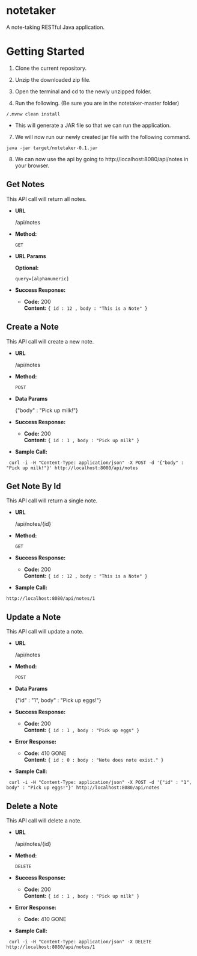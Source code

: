 # notetaker
A note-taking RESTful Java application.

# Getting Started
1. Clone the current repository.

2. Unzip the downloaded zip file.

3. Open the terminal and cd to the newly unzipped folder.

4. Run the following. (Be sure you are in the notetaker-master folder) 
```
/.mvnw clean install
```
- This will generate a JAR file so that we can run the application.

7. We will now run our newly created jar file with the following command.
```
java -jar target/notetaker-0.1.jar
```

8. We can now use the api by going to http://localhost:8080/api/notes in your browser.



**Get Notes**
----
  This API call will return all notes.

* **URL**

  /api/notes

* **Method:**
  
  `GET`
  
*  **URL Params**

   **Optional:**
 
   `query=[alphanumeric]`

* **Success Response:**

  * **Code:** 200 <br />
    **Content:** `{ id : 12 , body : "This is a Note" }`
    
    
    
**Create a Note**
----
  This API call will create a new note.

* **URL**

  /api/notes

* **Method:**
  
  `POST`

* **Data Params**

  {"body" : "Pick up milk!"}

* **Success Response:**

  * **Code:** 200 <br />
    **Content:** `{ id : 1 , body : "Pick up milk" }`    

* **Sample Call:**
```
 curl -i -H "Content-Type: application/json" -X POST -d '{"body" : "Pick up milk!"}' http://localhost:8080/api/notes
```
    
 **Get Note By Id**
----
  This API call will return a single note.

* **URL**

  /api/notes/{id}

* **Method:**
  
  `GET`

* **Success Response:**

  * **Code:** 200 <br />
    **Content:** `{ id : 12 , body : "This is a Note" }`
    
* **Sample Call:**
```
http://localhost:8080/api/notes/1
 ```
 
 **Update a Note**
----
  This API call will update a note.

* **URL**

  /api/notes

* **Method:**
  
  `POST`

* **Data Params**

  {"id" : "1", body" : "Pick up eggs!"}

* **Success Response:**

  * **Code:** 200 <br />
    **Content:** `{ id : 1 , body : "Pick up eggs" }`    

* **Error Response:**

  * **Code:** 410 GONE <br />
    **Content:** `{ id : 0 : body : "Note does note exist." }`

* **Sample Call:**
```
 curl -i -H "Content-Type: application/json" -X POST -d '{"id" : "1", body" : "Pick up eggs!"}' http://localhost:8080/api/notes
 ```
 
 **Delete a Note**
----
  This API call will delete a note.

* **URL**

  /api/notes/{id}

* **Method:**
  
  `DELETE`
  
* **Success Response:**

  * **Code:** 200 <br />
    **Content:** `{ id : 1 , body : "Pick up milk" }` 
    
* **Error Response:**

  * **Code:** 410 GONE <br />

* **Sample Call:**
```
 curl -i -H "Content-Type: application/json" -X DELETE http://localhost:8080/api/notes/1
 ```
